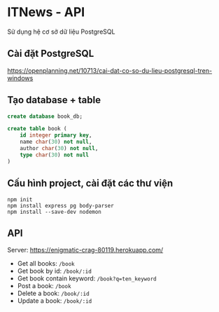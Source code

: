# ITNews - API

Sử dụng hệ cơ sở dữ liệu PostgreSQL

## Cài đặt PostgreSQL

https://openplanning.net/10713/cai-dat-co-so-du-lieu-postgresql-tren-windows

## Tạo database + table

```sql
create database book_db;

create table book (
	id integer primary key,
	name char(30) not null,
	author char(30) not null,
	type char(30) not null
)
```

## Cấu hình project, cài đặt các thư viện

```
npm init
npm install express pg body-parser
npm install --save-dev nodemon
```

## API

Server: https://enigmatic-crag-80119.herokuapp.com/

- Get all books:  `/book`
- Get book by id: `/book/:id`
- Get book contain keyword: `/book?q=ten_keyword`
- Post a book: 	`/book`
- Delete a book: `/book/:id`
- Update a book: `/book/:id`